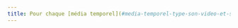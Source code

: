 ```yaml
---
title: Pour chaque [média temporel](#media-temporel-type-son-video-et-synchronise), les fonctionnalités de contrôle des alternatives sont-elles présentées au même niveau que les fonctionnalités de [contrôle primaires](#controle-primaire-d-un-media-temporel) ?
---
```


